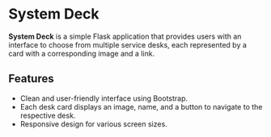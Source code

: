 # System Deck

**System Deck** is a simple Flask application that provides users with an interface to choose from multiple service desks, each represented by a card with a corresponding image and a link.

## Features

- Clean and user-friendly interface using Bootstrap.
- Each desk card displays an image, name, and a button to navigate to the respective desk.
- Responsive design for various screen sizes.